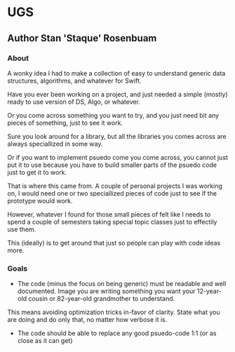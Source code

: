 # UGS

## Author Stan 'Staque' Rosenbuam

### About

A wonky idea I had to make a collection of easy to understand generic data structures, algorithms, and whatever for Swift.

Have you ever been working on a project, and just needed a simple (mostly) ready to use version of DS, Algo, or whatever.

Or you come across something you want to try, and you just need bit any pieces of something, just to see it work.

Sure you look around for a library, but all the libraries you comes across are always speciallized in some way.

Or if you want to implement psuedo come you come across, you cannot just put it to use because you have to build smaller parts of the psuedo code just to get it to work.

That is where this came from.  A couple of personal projects I was working on, I would need one or two speciallized pieces of code just to see if the prototype would work.

However, whatever I found for those small pieces of felt like I needs to spend a couple of semesters taking special topic classes just to effectily use them.

This (ideally) is to get around that just so people can play with code ideas more.


### Goals

* The code (minus the focus on being generic) must be readable and well documented.  Image you are writing something you want your 12-year-old cousin or 82-year-old grandmother to understand.

This means avoiding optimization tricks in-favor of clarity.  State what you are doing and do only that, no matter how verbose it is.

* The code should be able to replace any good psuedo-code 1:1 (or as close as it can get)



